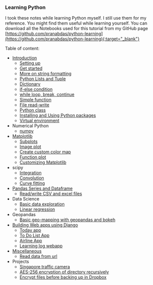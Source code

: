 ### Learning Python 

I took these notes while learning Python myself. I still use them for my reference. You might find them useful while learning yourself. You can download all the Notebooks used for this tutorial from my GitHub page [https://github.com/pranabdas/python-learning](https://github.com/pranabdas/python-learning){:target="_blank"}

Table of content: 

+ [Introduction](introduction/introduction.md) 
    - [Setting up](introduction/setup.md) 
    - [Get started](introduction/basics.md) 
    - [More on string formatting](introduction/string-formatting.md) 
    - [Python Lists and Tuple](introduction/list-and-tuple.md) 
    - [Dictionary](introduction/dictionary.md) 
    - [if-else condition](introduction/if-else.md) 
    - [while loop, break, continue](introduction/while-loop.md) 
    - [Simple function](introduction/function.md) 
    - [File read-write](introduction/file-read-write.md) 
    - [Python class](introduction/class.md) 
    - [Installing and Using Python packages](introduction/python-packages.md) 
    - [Virtual environment](introduction/venv.md)
+ Numerical Python 
    - [numpy](numerical-python/numpy.md) 
+ [Matplotlib](matplotlib/matplotlib.md) 
    - [Subplots](matplotlib/subplot.md) 
    - [Image plot](matplotlib/image-plot.md) 
    - [Create custom color map](matplotlib/custom-color-map.md) 
    - [Function plot](matplotlib/function-plot.md) 
    - [Customizing Matplotlib](matplotlib/custom-matplotlib.md) 
+ scipy 
    - [Integration](scipy/integration.md) 
    - [Convolution](scipy/convolution.md) 
    - [Curve fitting](scipy/curve-fit.md)
+ [Pandas Series and Dataframe](pandas/pandas.md) 
    - [Read/write CSV and excel files](pandas/csv-excel.md) 
+ Data Science
    - [Basic data exploration](data-science/data-exploration.md)
    - [Linear regression](data-science/linear-regression.md)
+ Geopandas
    - [Basic geo-mapping with geopandas and bokeh](geopandas/maps.md)
+ [Building Web apps using Django](django/django.md)
    - [Today app](django/today.md)
    - [To Do List App](django/todo.md)
    - [Airline App](django/airline.md)
    - [Learning log webapp](django/learning-log.md)
+ [Miscellaneous](misc/misc.md) 
    - [Read data from url](misc/read-data-url.md) 
+ Projects 
    - [Singapore traffic camera](projects/singapore-traffic-camera.md)
    - [AES-256 encryption of directory recursively](projects/directory-encryption.md)
    - [Encrypt files before backing up in Dropbox](projects/encrypt-upload-dropbox.md)

